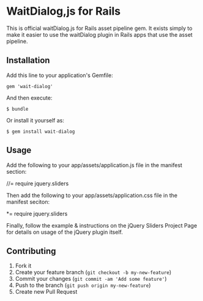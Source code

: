 # WaitDialog,js for Rails

This is official waitDialog.js for Rails asset pipeline gem. It exists simply to make it easier to use the waitDialog plugin in Rails apps that use the asset pipeline.

## Installation

Add this line to your application's Gemfile:

    gem 'wait-dialog'

And then execute:

    $ bundle

Or install it yourself as:

    $ gem install wait-dialog

## Usage

Add the following to your app/assets/application.js file in the manifest section:

//= require jquery.sliders

Then add the following to your app/assets/application.css file in the manifest seciton:

*= require jquery.sliders

Finally, follow the example & instructions on the jQuery Sliders Project Page for details on usage of the jQuery plugin itself.

## Contributing

1. Fork it
2. Create your feature branch (`git checkout -b my-new-feature`)
3. Commit your changes (`git commit -am 'Add some feature'`)
4. Push to the branch (`git push origin my-new-feature`)
5. Create new Pull Request

